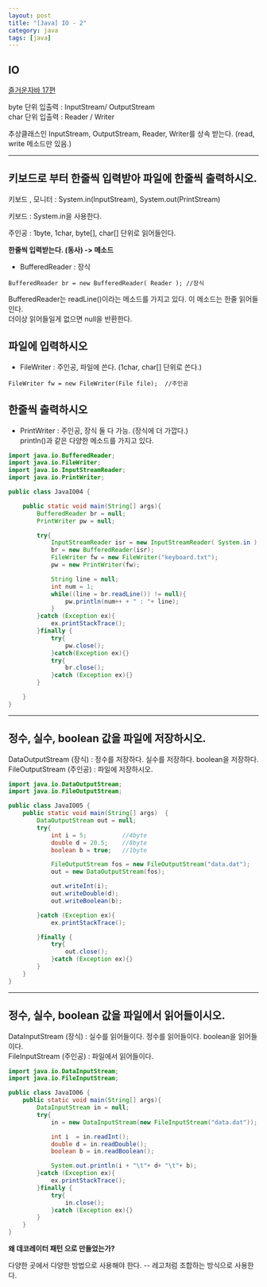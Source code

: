 ```yaml
---
layout: post
title: "[Java] IO - 2"
category: java
tags: [java]
---
```

IO
------------------------
[즐거운자바 17편](https://www.youtube.com/watch?time_continue=1&v=GU1rbrZilQE)  

byte 단위 입출력 : InputStream/ OutputStream  
char 단위 입출력 : Reader / Writer

추상클래스인 InputStream, OutputStream, Reader, Writer를 상속 받는다.
  (read, write 메소드만 있음.)  

---------------------------------------
## 키보드로 부터 한줄씩 입력받아 파일에 한줄씩 출력하시오.   
키보드 , 모니터 : System.in(InputStream), System.out(PrintStream)  

키보드 : System.in을 사용한다.  

주인공 : 1byte, 1char, byte[], char[] 단위로 읽어들인다.

**한줄씩 입력받는다. (동사) -> 메소드**


+ BufferedReader : 장식
```
BufferedReader br = new BufferedReader( Reader ); //장식
```
BufferedReader는 readLine()이라는 메소드를 가지고 있다. 이 메소드는 한줄 읽어들인다.  
더이상 읽어들일게 없으면 null을 반환한다.  


## 파일에 입력하시오
+ FileWriter : 주인공, 파일에 쓴다. (1char, char[] 단위로 쓴다.)
```
FileWriter fw = new FileWriter(File file);  //주인공  
```

## 한줄씩 출력하시오
+ PrintWriter : 주인공, 장식 둘 다 가능. (장식에 더 가깝다.)  
  println()과 같은 다양한 메소드를 가지고 있다.


```java
import java.io.BufferedReader;
import java.io.FileWriter;
import java.io.InputStreamReader;
import java.io.PrintWriter;

public class JavaIO04 {

    public static void main(String[] args){
        BufferedReader br = null;
        PrintWriter pw = null;

        try{
            InputStreamReader isr = new InputStreamReader( System.in );
            br = new BufferedReader(isr);
            FileWriter fw = new FileWriter("keyboard.txt");
            pw = new PrintWriter(fw);

            String line = null;
            int num = 1;
            while((line = br.readLine()) != null){
                pw.println(num++ + " : "+ line);
            }
        }catch (Exception ex){
            ex.printStackTrace();
        }finally {
            try{
                pw.close();
            }catch(Exception ex){}
            try{
                br.close();
            }catch (Exception ex){}
        }

    }
}

```

-------------------
## 정수, 실수, boolean 값을 파일에 저장하시오.  

DataOutputStream (장식) : 정수를 저장하다. 실수를 저장하다. boolean을 저장하다.
FileOutputStream (주인공) : 파일에 저장하시오.

```java
import java.io.DataOutputStream;
import java.io.FileOutputStream;

public class JavaIO05 {
    public static void main(String[] args)  {
        DataOutputStream out = null;
        try{
            int i = 5;          //4byte
            double d = 20.5;    //8byte
            boolean b = true;   //1byte

            FileOutputStream fos = new FileOutputStream("data.dat");
            out = new DataOutputStream(fos);

            out.writeInt(i);
            out.writeDouble(d);
            out.writeBoolean(b);

        }catch (Exception ex){
            ex.printStackTrace();

        }finally {
            try{
                out.close();
            }catch (Exception ex){}
        }
    }
}
```

----------------------
## 정수, 실수, boolean 값을 파일에서 읽어들이시오.  

DataInputStream (장식) : 실수를 읽어들이다. 정수를 읽어들이다. boolean을 읽어들이다.  
FileInputStream (주인공) : 파일에서 읽어들이다.  
```java
import java.io.DataInputStream;
import java.io.FileInputStream;

public class JavaIO06 {
    public static void main(String[] args){
        DataInputStream in = null;
        try{
            in = new DataInputStream(new FileInputStream("data.dat"));

            int i  = in.readInt();
            double d = in.readDouble();
            boolean b = in.readBoolean();

            System.out.println(i + "\t"+ d+ "\t"+ b);
        }catch (Exception ex){
            ex.printStackTrace();
        }finally {
            try{
                in.close();
            }catch (Exception ex){}
        }
    }
}
```
**왜 데코레이터 패턴 으로 만들었는가?**  

다양한 곳에서 다양한 방법으로 사용해야 한다. -- 레고처럼 조합하는 방식으로 사용한다.


